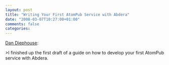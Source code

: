 ```yaml
---
layout: post
title: "Writing Your First AtomPub Service with Abdera"
date: "2008-03-07T10:27:00+01:00"
comments: false
categories: 
---
```


<p><a href="http://netzooid.com/blog/2008/03/05/writing-your-first-atompub-service-with-abdera/">Dan Diephouse</a>:</p>

<p>>I finished up the first draft of a guide on how to develop your first AtomPub service with Abdera. <br />
</p>

